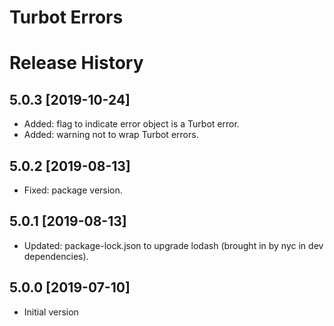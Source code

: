 # Turbot Errors

# Release History

## 5.0.3 [2019-10-24]

- Added: flag to indicate error object is a Turbot error.
- Added: warning not to wrap Turbot errors.

## 5.0.2 [2019-08-13]

- Fixed: package version.

## 5.0.1 [2019-08-13]

- Updated: package-lock.json to upgrade lodash (brought in by nyc in dev dependencies).

## 5.0.0 [2019-07-10]

- Initial version
